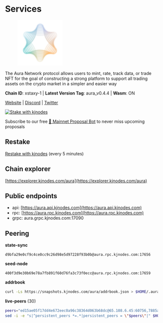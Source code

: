 # Services

<figure><img src="https://raw.githubusercontent.com/kj89/cosmos-images/main/logos/aura.png" width="150" alt=""><figcaption></figcaption></figure>

The Aura Network protocol allows users to mint, rate, track data,  or trade NFT for the goal of constructing a strong platform to  support all trading assets on the crypto market in a simpler and easier way

**Chain ID**: xstaxy-1 | **Latest Version Tag**: aura_v0.4.4 | **Wasm**: ON

[Website](https://aura.network) | [Discord](https://discord.gg/hpvF5QcWRf) | [Twitter](https://twitter.com/AuraNetworkHQ)

[![Stake with kjnodes](https://i.ibb.co/cr44Q8j/button-stake-with-kjnodes.png)](https://restake.app/aura/auravaloper17q4k3j6kcslrcuxtj9mxdcgez7kw7jdma8ykjs)

Subscribe to our free [🤖 Mainnet Proposal Bot](https://t.me/kjnodes_proposal_bot) to never miss upcoming proposals

## Restake

[Restake with kjnodes](https://restake.app/aura/auravaloper17q4k3j6kcslrcuxtj9mxdcgez7kw7jdma8ykjs) (every 5 minutes)
## Chain explorer
[https://explorer.kjnodes.com/aura](https://explorer.kjnodes.com/aura)

## Public endpoints

* api: [https://aura.api.kjnodes.com](https://aura.api.kjnodes.com)
* rpc: [https://aura.rpc.kjnodes.com](https://aura.rpc.kjnodes.com)
* grpc: aura.grpc.kjnodes.com:17090

## Peering

**state-sync**

```text
d9bfa29e0cf9c4ce0cc9c26d98e5d97228f93b0b@aura.rpc.kjnodes.com:17656
```

**seed-node**

```text
400f3d9e30b69e78a7fb891f60d76fa3c73f0ecc@aura.rpc.kjnodes.com:17659
```

**addrbook**
```bash
curl -Ls https://snapshots.kjnodes.com/aura/addrbook.json > $HOME/.aura/config/addrbook.json
```

**live-peers** (30)
```bash
peers="ed15ae05f17dd4e672eec0a96c38364d063b68dc@65.108.6.45:60756,7885a9e940b45b9a2183488ca3a901b043b6ed67@144.76.40.53:21756,3e7ef25f1c9829351936884618659167400eb0f1@142.132.149.171:26656,0179528068da0dfaf61005cf5aa28793ca42b129@85.25.74.163:26656,b6a0d0d030f35ffffcfe92e72ea13933c1adbe62@116.202.174.253:21656,a19b89ebbf7331f435b8ef100ce501d2377922ea@209.126.116.182:26656,0599779759ed60e12ed39a94cd02d303ba10d591@95.214.52.174:36656,ee5dcdba835ca45249e13955da89257d67064548@142.44.213.82:7530,f43c7c9a194ee5a97665a9aad8f887fdbb75e4ca@65.109.225.86:46656,42aaa8c2007e34ebc5ba1019251845d0ed591435@143.42.74.78:26656,3e05f2b0fdd750511dbff9d3f6a47d3bc3d4b1f0@141.95.204.81:61456,670c0c23a1196e706e058133fbbb156f7f33b352@5.9.95.147:26656,1584b3aa3969def4a9f70555b3b442d334053e94@148.113.159.22:10156,a859027129ee2524b57c43b9ecbe3bcc4d120efb@195.3.222.183:26656,10b4cb9cbd7d3dae1aacc97355c1269ce5e36c57@93.190.141.68:21056,5e87d03a29ceca5e376e55588d9b099bb5d9524f@144.202.72.17:25656,dce07d176e5ba4cfdc7b806eb80eabab162a09d0@45.76.213.229:26656,dc9c2ab4055a2ef8ddca435e9d8c120969562f98@194.247.13.139:26656,fa474fe8f7159c9699fb39acb2925702f0474502@141.95.157.139:10156,f0c43af5395c36e41fcf7526c05d3c44e97b9499@185.165.241.20:26666,ddad7ae9754de0a474a7bb14f063a17d0fbcf510@107.155.65.7:26656,dd6474ec049a264abd25248f0fd9178058331fe0@54.179.159.96:26656,d09fbac9fa84809f7ca34a40030bea2e87e77caf@148.113.6.190:26656,c9c0b28dcf2db5f0e7b756986d3326d62ba47e78@144.126.147.58:26656,e46238ddcf2113b70f59b417994c375e2d67e265@71.236.119.108:40656,ebc272824924ea1a27ea3183dd0b9ba713494f83@95.214.52.139:26966,0b8bd8c1b956b441f036e71df3a4d96e85f843b8@13.250.159.219:26656,a58b4dec687b60ba05cf9a3e4cd1181b09c0661f@65.109.93.152:34656,d9bfa29e0cf9c4ce0cc9c26d98e5d97228f93b0b@65.109.88.38:17656,57406c041d38af3bac9acdcb2b4bdc90dc7a8852@88.99.164.158:26656"
sed -i -e "s|^persistent_peers *=.*|persistent_peers = \"$peers\"|" $HOME/.aura/config/config.toml
```
